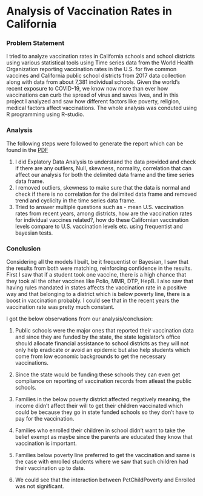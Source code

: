 # Analysis of Vaccination Rates in California

### Problem Statement

I tried to analyze vaccination rates in California schools and school districts using various statistical tools
using Time series data from the World Health Organization reporting vaccination rates in the U.S. for five
common vaccines and California public school districts from 2017 data collection along with data from about
7,381 individual schools. Given the world’s recent exposure to COVID-19, we know now more than ever how
vaccinations can curb the spread of virus and saves lives, and in this project I analyzed and saw how
different factors like poverty, religion, medical factors affect vaccinations.
The whole analysis was conduted using R programming using R-studio.


### Analysis

The following steps were followed to generate the report which can be found in the [PDF](https://github.com/trishh088/Analysis-of-Vaccination-Rates-in-California/blob/main/Fall%202021%20IST%20772%20-%20Final%20Examination.pdf)

1) I did Explatory Data Analysis to understand the data provided and check if there are any outliers, Null, skewness, normality, correlation that can affect our analysis for both the delimited data frame and the time series data frame.
2) I removed outliers, skewness to make sure that the data is normal and check if there is no correlation for the delimited data frame and removed trend and cyclicity in the time series data frame.
3) Tried to answer multiple questions such as - mean U.S. vaccination rates from recent years, among districts, how are the vaccination rates for individual
vaccines related?, how do these Californian vaccination levels compare to U.S. vaccination levels etc. using frequentist and bayesian tests.

### Conclusion
Considering all the models I built, be it frequentist or Bayesian, I saw that the results from both were matching, reinforcing confidence in the results. 
First I saw that if a student took one vaccine, there is a high chance that they took all the other vaccines like Polio, MMR, DTP, HepB. 
I also saw that having rules mandated in states affects the vaccination rate in a positive way and that belonging to a district which is below poverty line, there is a boost in vaccination probably. I could see that in the recent years the vaccination rate was pretty much constant.

I got the below observations from our analysis/conclusion: 

1. Public schools were the major ones that reported their vaccination data and since they are funded by the state, the state legislator’s office should
allocate financial assistance to school districts as they will not only help eradicate or avoid an epidemic but also help students which come from low economic backgrounds to get the necessary vaccinations. 

2. Since the state would be funding these schools they can even get compliance on reporting of vaccination records from atleast the public schools. 

3. Families in the below poverty district affected negatively meaning, the income didn’t affect their will to get their children vaccinated which could be because they go in state funded schools so they don’t have to pay for the vaccination. 

4. Families who enrolled their children in school didn’t want to take the belief exempt as maybe since the parents are educated they know that vaccination is
important. 

5. Families below poverty line preferred to get the vaccination and same is the case with enrolled students where we saw that such children had their vaccination up to date. 

6. We could see that the interaction between PctChildPoverty and Enrolled was not significant.

